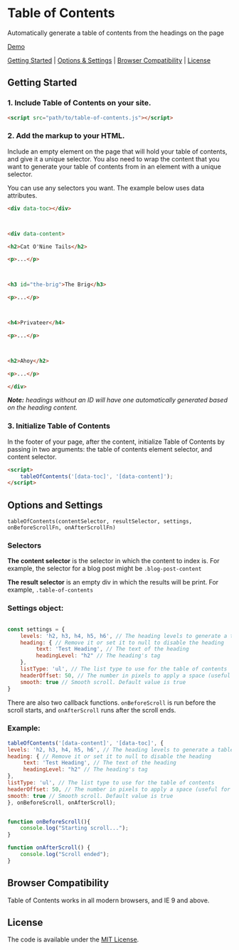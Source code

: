 # Table of Contents

Automatically generate a table of contents from the headings on the page

[Demo](https://cferdinandi.github.io/table-of-contents/)

[Getting Started](#getting-started) | [Options & Settings](#options-and-settings) | [Browser Compatibility](#browser-compatibility) | [License](#license)

## Getting Started

### 1. Include Table of Contents on your site.

```html
<script src="path/to/table-of-contents.js"></script>
```

### 2. Add the markup to your HTML.

Include an empty element on the page that will hold your table of contents, and give it a unique selector. You also need to wrap the content that you want to generate your table of contents from in an element with a unique selector.

You can use any selectors you want. The example below uses data attributes.

```html
<div data-toc></div>



<div data-content>

<h2>Cat O'Nine Tails</h2>

<p>...</p>



<h3 id="the-brig">The Brig</h3>

<p>...</p>



<h4>Privateer</h4>

<p>...</p>



<h2>Ahoy</h2>

<p>...</p>

</div>
```

*__Note:__ headings without an ID will have one automatically generated based on the heading content.*

### 3. Initialize Table of Contents

In the footer of your page, after the content, initialize Table of Contents by passing in two arguments: the table of contents element selector, and content selector.

```html
<script> 
    tableOfContents('[data-toc]', '[data-content]');
</script>
```

## Options and Settings

`tableOfContents(contentSelector, resultSelector, settings, onBeforeScrollFn, onAfterScrollFn)`

### Selectors

**The content selector** is the selector in which the content to index is. For example, the selector for a blog post might be `.blog-post-content`

**The result selector** is an empty div in which the results will be print. For example, `.table-of-contents`

### Settings object:

```js

const settings = {
    levels: 'h2, h3, h4, h5, h6', // The heading levels to generate a table of contents from
    heading: { // Remove it or set it to null to disable the heading
         text: 'Test Heading', // The text of the heading
         headingLevel: "h2" // The heading's tag
    }, 
    listType: 'ul', // The list type to use for the table of contents
    headerOffset: 50, // The number in pixels to apply a space (useful for sticky headers)
    smooth: true // Smooth scroll. Default value is true
}
```

There are also two callback functions. `onBeforeScroll` is run before the scroll starts, and `onAfterScroll` runs after the scroll ends.

### Example:

```javascript
tableOfContents('[data-content]', '[data-toc]', {
levels: 'h2, h3, h4, h5, h6', // The heading levels to generate a table of contents from
heading: { // Remove it or set it to null to disable the heading
     text: 'Test Heading', // The text of the heading
     headingLevel: "h2" // The heading's tag
}, 
listType: 'ul', // The list type to use for the table of contents
headerOffset: 50, // The number in pixels to apply a space (useful for sticky headers)
smooth: true // Smooth scroll. Default value is true
}, onBeforeScroll, onAfterScroll);


function onBeforeScroll(){
    console.log("Starting scroll...");
}

function onAfterScroll() {
    console.log("Scroll ended");
}
```

## Browser Compatibility

Table of Contents works in all modern browsers, and IE 9 and above.

## License

The code is available under the [MIT License](LICENSE.md).
